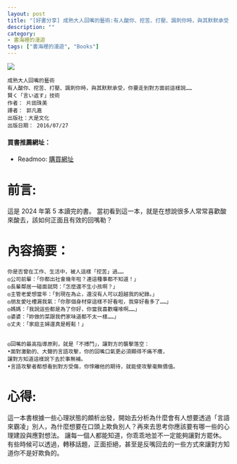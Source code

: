 ```yaml
---
layout: post
title: "[好書分享] 成熟大人回嘴的藝術:有人酸你、挖苦、打壓、諷刺你時，與其默默承受，你要走到對方面前這樣說……"
description: ""
category: 
- 書海裡的漫遊
tags: ["書海裡的漫遊", "Books"]
---
```


<div><a href="https://moo.im/a/lnuyWZ" title="成熟大人回嘴的藝術"><img src="https://cdn.readmoo.com/cover/bc/abadkh8_210x315.jpg?v=0" /></a></div>



```
成熟大人回嘴的藝術
有人酸你、挖苦、打壓、諷刺你時，與其默默承受，你要走到對方面前這樣說……
賢く「言い返す」技術
作者： 片田珠美  
譯者： 郭凡嘉  
出版社：大是文化 
出版日期： 2016/07/27 
```

#### 買書推薦網址：

- Readmoo: [購買網址](https://moo.im/a/lnuyWZ)

# 前言:

這是 2024 年第 5 本讀完的書。 當初看到這一本，就是在想說很多人常常喜歡酸來酸去，該如何正面且有效的回嘴勒？



# 內容摘要：

```
你是否曾在工作、生活中，被人這樣「挖苦」過……
◎公司前輩：「你都出社會幾年啦？連這種事都不知道！」
◎長輩鄰居一碰面就問：「怎麼還不生小孩啊？」
◎主管老愛想當年：「到現在為止，還沒有人可以超越我的紀錄。」
◎朋友愛吐槽漏我氣：「你那個身材穿這樣不好看啦，我穿好看多了……」
◎媽媽：「我說這些都是為了你好，你當我喜歡囉嗦啊……」
◎婆婆：「妳做的菜跟我們家味道都不太一樣……」
◎丈夫：「家庭主婦還真是輕鬆！」


◎回嘴的最高指導原則，就是「不搏鬥」，讓對方的襲擊落空：
•面對激動的、大聲的言語攻擊，你的回嘴口氣更必須顯得不痛不癢，
讓對方知道這樣說下去於事無補。
•言語攻擊者都想看到對方受傷，你悖離他的期待，就能使攻擊毫無價值。
```



# 心得:

這一本書根據一些心理狀態的頗析出發，開始去分析為什麼會有人想要透過「言語來霸凌」別人，為什麼想要在口頭上欺負別人？再來去思考你應該要有哪一些的心理建設與應對想法。 讓每一個人都能知道，你乖乖地並不一定能夠讓對方罷休。有些時候可以透過，轉移話題，正面拒絕，甚至是反嘴回去的一些方式來讓對方知道你不是好欺負的。
